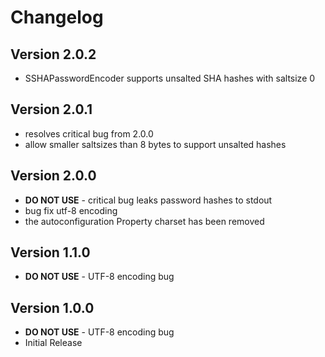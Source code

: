 # Changelog

## Version 2.0.2
- SSHAPasswordEncoder supports unsalted SHA hashes with saltsize 0

## Version 2.0.1
- resolves critical bug from 2.0.0
- allow smaller saltsizes than 8 bytes to support unsalted hashes

## Version 2.0.0
- __DO NOT USE__ - critical bug leaks password hashes to stdout
- bug fix utf-8 encoding
- the autoconfiguration Property charset has been removed

## Version 1.1.0
- __DO NOT USE__ - UTF-8 encoding bug

## Version 1.0.0
- __DO NOT USE__ - UTF-8 encoding bug
- Initial Release

